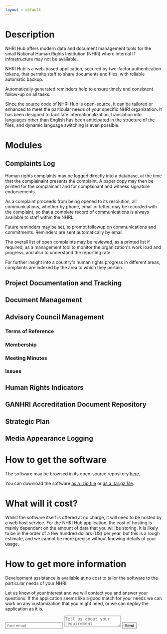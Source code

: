 ```yaml
---
layout : default
---
```

# Description

NHRI Hub offers modern data and document management tools for the small National Human Rights Institution (NHRI) where internal IT infrastructure may not be available.

NHRI Hub is a web-based application, secured by two-factor authentication tokens, that permits staff to share documents and files, with reliable automatic backup.

Automatically generated reminders help to ensure timely and consistent follow-up on all tasks.

Since the source code of NHRI Hub is open-source, it can be tailored or enhanced to meet the particular needs of your specific NHRI organization. It has been designed to facilitate internationalization, translation into languages other than English has been anticipated in the structure of the files, and dynamic language switching is even possible.

# Modules
## Complaints Log
Human rights complaints may be logged directly into a database, at the time that the complainaint presents the complaint. A paper copy may then be printed for the complainant and for complainant and witness signature endorsements.

As a complaint proceeds from being opened to its resolution, all communications, whether by phone, email or letter, may be recorded with the complaint, so that a complete record of communications is always available to staff within the NHRI.

Future reminders may be set, to prompt followup on communications and commitments. Reminders are sent automatically by email.

The overall list of open complaints may be reviewed, as a printed list if required, as a management tool to monitor the organization's work load and progress, and also to understand the reporting rate.

For further insight into a country's human rights progress in different areas, complaints are indexed by the area to which they pertain.
## Project Documentation and Tracking
## Document Management
## Advisory Council Management
### Terms of Reference
### Membership
### Meeting Minutes
### Issues
## Human Rights Indicators
## GANHRI Accreditation Document Repository
## Strategic Plan
## Media Appearance Logging
# How to get the software

The software may be browsed in its open-source repository <a href="{{ site.github.repository_url }}" id="view-on-github" >here.</a>

You can download the software <a href="{{ site.github.zip_url }}" id="download-zip" >as a .zip file</a> or <a href="{{ site.github.tar_url }}" id="download-tar-gz">as a .tar.gz file</a>.

# What will it cost?
Whilst the software itself is offered at no charge, it will need to be hosted by a web host service. For the NHRI Hub application, the cost of hosting is mainly dependant on the amount of data that you will be storing. It is likely to be in the order of a few hundred dollars (US) per year, but this is a rough estimate, and we cannot be more precise without knowing details of your usage.
# How to get more information
Development assistance is available at no cost to tailor the software to the particular needs of your NHRI.

Let us know of your interest and we will contact you and answer your questions. If the application seems like a good match for your needs we can work on any customization that you might need, or we can deploy the application as it is.

<form method="POST" action="http://formspree.io/nhri.hub@gmail.com">
  <input type="email" name="email" placeholder="Your email">
  <textarea name="message" placeholder="Tell us about your requirement"></textarea>
  <button type="submit">Send</button>
</form>
